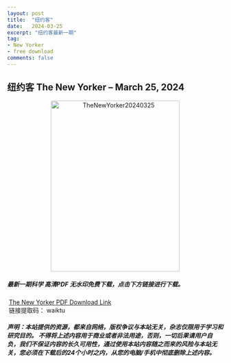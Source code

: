 ```yaml
---
layout: post
title:  "纽约客"
date:   2024-03-25
excerpt: "纽约客最新一期"
tag:
- New Yorker 
- free download
comments: false
---
```


## 纽约客 The New Yorker – March 25, 2024


<div align="center">
<img src="https://i.postimg.cc/7YvCDF0F/The-New-Yorker-March-25-2024-00.png" alt="TheNewYorker20240325" border="0" width = 300 height = 400 /> 
</div>


 <h5>最新一期科学 高清PDF 无水印免费下载，点击下方链接进行下载。 </h5>
 
  <a href="https://wwk.lanzout.com/iMXgs1sb4p0f">The New Yorker PDF Download Link</a>  
  <br/>
  链接提取码： waiktu
 
##### 声明：本站提供的资源，都来自网络，版权争议与本站无关，杂志仅限用于学习和研究目的。 不得将上述内容用于商业或者非法用途，否则，一切后果请用户自负，我们不保证内容的长久可用性，通过使用本站内容随之而来的风险与本站无关，您必须在下载后的24个小时之内，从您的电脑/手机中彻底删除上述内容。
